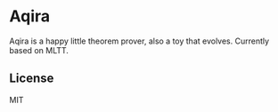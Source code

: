 # Aqira

Aqira is a happy little theorem prover, also a toy that evolves.  Currently
based on MLTT.

## License

MIT
